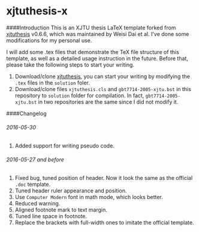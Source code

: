 xjtuthesis-x
======
####Introduction
This is an XJTU thesis LaTeX template forked from [xjtuthesis](https://github.com/Aetf/xjtuthesis) v0.6.6, which was maintained by Weisi Dai et al. I've done some modifications for my personal use.

I will add some .tex files that demonstrate the TeX file structure of this template, as well as a detailed usage instruction in the future. Before that, please take the following steps to start your writing.

1. Download/clone [xjtuthesis](https://github.com/Aetf/xjtuthesis), you can start your writing by modifying the `.tex` files in the `solution` foler.
2. Download/clone files `xjtuthesis.cls` and `gbt7714-2005-xjtu.bst` in this repository to `solution` folder for compilation.
In fact, `gbt7714-2005-xjtu.bst` in two repositories are the same since I did not modify it.

####Changelog
###### 2016-05-30
1. Added support for writing pseudo code.

###### 2016-05-27 and before
1. Fixed bug, tuned position of header. Now it look the same as the official `.doc` template.
2. Tuned header ruler appearance and position.
3. Use `Computer Modern` font in math mode, which looks better.
4. Reduced warning.
5. Aligned footnote mark to text margin.
6. Tuned line space in footnote.
7. Replace the brackets with full-width ones to imitate the official template.
